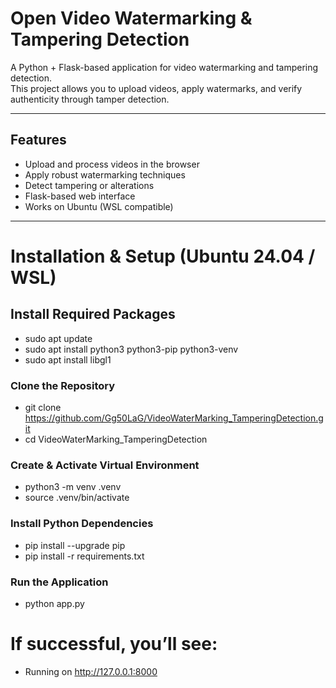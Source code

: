 # Open Video Watermarking & Tampering Detection

A Python + Flask-based application for video watermarking and tampering detection.  
This project allows you to upload videos, apply watermarks, and verify authenticity through tamper detection.

---

## Features
- Upload and process videos in the browser
- Apply robust watermarking techniques
- Detect tampering or alterations
- Flask-based web interface
- Works on Ubuntu (WSL compatible)

---

# Installation & Setup (Ubuntu 24.04 / WSL)

## Install Required Packages
- sudo apt update
- sudo apt install python3 python3-pip python3-venv
- sudo apt install libgl1

### Clone the Repository
- git clone https://github.com/Gg50LaG/VideoWaterMarking_TamperingDetection.git
- cd VideoWaterMarking_TamperingDetection

### Create & Activate Virtual Environment
- python3 -m venv .venv
- source .venv/bin/activate

### Install Python Dependencies
- pip install --upgrade pip
- pip install -r requirements.txt

### Run the Application
- python app.py


# If successful, you’ll see:

 * Running on http://127.0.0.1:8000
